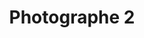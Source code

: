 ---
weight: 1
images:
- /images/photos/20230405 - Sortie Photo - Stéphane G. - 0010.jpg
- /images/photos/20230405 - Sortie Photo - Stéphane G. - 0011.jpg
title: Photographe 2
tags:
- portrait
---